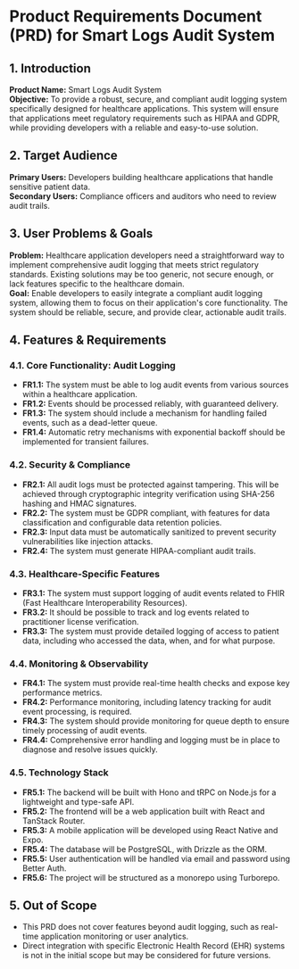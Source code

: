 # Product Requirements Document (PRD) for Smart Logs Audit System

## 1. Introduction

**Product Name:** Smart Logs Audit System  
**Objective:** To provide a robust, secure, and compliant audit logging system specifically designed for healthcare applications. This system will ensure that applications meet regulatory requirements such as HIPAA and GDPR, while providing developers with a reliable and easy-to-use solution.

## 2. Target Audience

**Primary Users:** Developers building healthcare applications that handle sensitive patient data.  
**Secondary Users:** Compliance officers and auditors who need to review audit trails.

## 3. User Problems & Goals

**Problem:** Healthcare application developers need a straightforward way to implement comprehensive audit logging that meets strict regulatory standards. Existing solutions may be too generic, not secure enough, or lack features specific to the healthcare domain.  
**Goal:** Enable developers to easily integrate a compliant audit logging system, allowing them to focus on their application's core functionality. The system should be reliable, secure, and provide clear, actionable audit trails.

## 4. Features & Requirements

### 4.1. Core Functionality: Audit Logging

- **FR1.1:** The system must be able to log audit events from various sources within a healthcare application.
- **FR1.2:** Events should be processed reliably, with guaranteed delivery.
- **FR1.3:** The system should include a mechanism for handling failed events, such as a dead-letter queue.
- **FR1.4:** Automatic retry mechanisms with exponential backoff should be implemented for transient failures.

### 4.2. Security & Compliance

- **FR2.1:** All audit logs must be protected against tampering. This will be achieved through cryptographic integrity verification using SHA-256 hashing and HMAC signatures.
- **FR2.2:** The system must be GDPR compliant, with features for data classification and configurable data retention policies.
- **FR2.3:** Input data must be automatically sanitized to prevent security vulnerabilities like injection attacks.
- **FR2.4:** The system must generate HIPAA-compliant audit trails.

### 4.3. Healthcare-Specific Features

- **FR3.1:** The system must support logging of audit events related to FHIR (Fast Healthcare Interoperability Resources).
- **FR3.2:** It should be possible to track and log events related to practitioner license verification.
- **FR3.3:** The system must provide detailed logging of access to patient data, including who accessed the data, when, and for what purpose.

### 4.4. Monitoring & Observability

- **FR4.1:** The system must provide real-time health checks and expose key performance metrics.
- **FR4.2:** Performance monitoring, including latency tracking for audit event processing, is required.
- **FR4.3:** The system should provide monitoring for queue depth to ensure timely processing of audit events.
- **FR4.4:** Comprehensive error handling and logging must be in place to diagnose and resolve issues quickly.

### 4.5. Technology Stack

- **FR5.1:** The backend will be built with Hono and tRPC on Node.js for a lightweight and type-safe API.
- **FR5.2:** The frontend will be a web application built with React and TanStack Router.
- **FR5.3:** A mobile application will be developed using React Native and Expo.
- **FR5.4:** The database will be PostgreSQL, with Drizzle as the ORM.
- **FR5.5:** User authentication will be handled via email and password using Better Auth.
- **FR5.6:** The project will be structured as a monorepo using Turborepo.

## 5. Out of Scope

- This PRD does not cover features beyond audit logging, such as real-time application monitoring or user analytics.
- Direct integration with specific Electronic Health Record (EHR) systems is not in the initial scope but may be considered for future versions.
